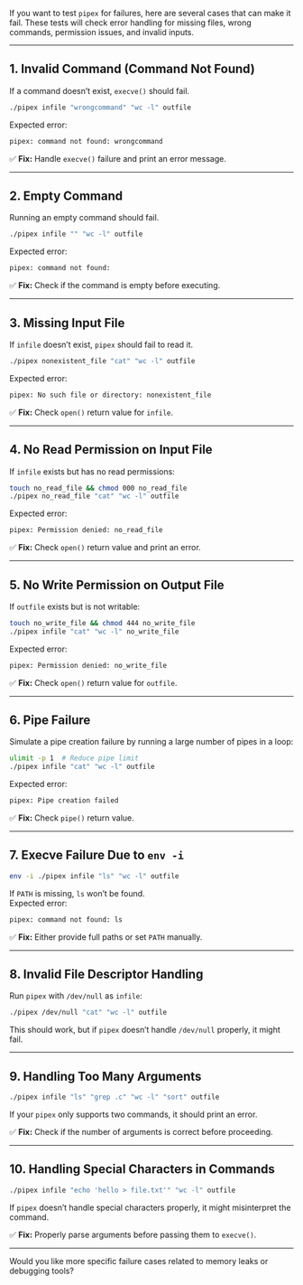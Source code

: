 If you want to test `pipex` for failures, here are several cases that can make it fail. These tests will check error handling for missing files, wrong commands, permission issues, and invalid inputs.  

---

## **1. Invalid Command (Command Not Found)**
If a command doesn’t exist, `execve()` should fail.  
```sh
./pipex infile "wrongcommand" "wc -l" outfile
```
Expected error:
```sh
pipex: command not found: wrongcommand
```
✅ **Fix:** Handle `execve()` failure and print an error message.

---

## **2. Empty Command**
Running an empty command should fail.  
```sh
./pipex infile "" "wc -l" outfile
```
Expected error:
```sh
pipex: command not found:
```
✅ **Fix:** Check if the command is empty before executing.

---

## **3. Missing Input File**
If `infile` doesn’t exist, `pipex` should fail to read it.  
```sh
./pipex nonexistent_file "cat" "wc -l" outfile
```
Expected error:
```sh
pipex: No such file or directory: nonexistent_file
```
✅ **Fix:** Check `open()` return value for `infile`.

---

## **4. No Read Permission on Input File**
If `infile` exists but has no read permissions:  
```sh
touch no_read_file && chmod 000 no_read_file
./pipex no_read_file "cat" "wc -l" outfile
```
Expected error:
```sh
pipex: Permission denied: no_read_file
```
✅ **Fix:** Check `open()` return value and print an error.

---

## **5. No Write Permission on Output File**
If `outfile` exists but is not writable:  
```sh
touch no_write_file && chmod 444 no_write_file
./pipex infile "cat" "wc -l" no_write_file
```
Expected error:
```sh
pipex: Permission denied: no_write_file
```
✅ **Fix:** Check `open()` return value for `outfile`.

---

## **6. Pipe Failure**
Simulate a pipe creation failure by running a large number of pipes in a loop:  
```sh
ulimit -p 1  # Reduce pipe limit
./pipex infile "cat" "wc -l" outfile
```
Expected error:
```sh
pipex: Pipe creation failed
```
✅ **Fix:** Check `pipe()` return value.

---

## **7. Execve Failure Due to `env -i`**
```sh
env -i ./pipex infile "ls" "wc -l" outfile
```
If `PATH` is missing, `ls` won’t be found.  
Expected error:
```sh
pipex: command not found: ls
```
✅ **Fix:** Either provide full paths or set `PATH` manually.

---

## **8. Invalid File Descriptor Handling**
Run `pipex` with `/dev/null` as `infile`:  
```sh
./pipex /dev/null "cat" "wc -l" outfile
```
This should work, but if `pipex` doesn’t handle `/dev/null` properly, it might fail.

---

## **9. Handling Too Many Arguments**
```sh
./pipex infile "ls" "grep .c" "wc -l" "sort" outfile
```
If your `pipex` only supports two commands, it should print an error.

✅ **Fix:** Check if the number of arguments is correct before proceeding.

---

## **10. Handling Special Characters in Commands**
```sh
./pipex infile "echo 'hello > file.txt'" "wc -l" outfile
```
If `pipex` doesn’t handle special characters properly, it might misinterpret the command.

✅ **Fix:** Properly parse arguments before passing them to `execve()`.

---

Would you like more specific failure cases related to memory leaks or debugging tools?
